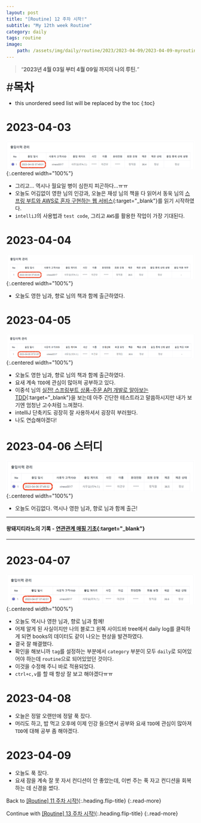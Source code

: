 ```yaml
---
layout: post
title: "[Routine] 12 주차 시작!"
subtitle: "My 12th week Routine"
category: daily
tags: routine
image:
    path: /assets/img/daily/routine/2023/2023-04-09/2023-04-09-myroutine-12th.png
---
```


> “**2023년 4월 03일 부터 4월 09일 까지의 나의 루틴.**”

<span style="font-size:30px;">\#**목차**</span>
* this unordered seed list will be replaced by the toc
{:toc}

# 2023-04-03
![](/assets/img/daily/routine/2023/2023-04-09/2023-04-03_myroutine.png){:.centered width="100%"}
- 그리고... 역시나 월요일 병이 심한지 피곤하다...ㅠㅠ 
- 오늘도 어김없이 영한 님의 인강과, 오늘은 재성 님의 책을 다 읽어서 동욱 님의 [스프링 부트와 AWS로 혼자 구현하는 웹 서비스]{:target="_blank"}를 읽기 시작하였다.
- `intelliJ`의 사용법과 `test code`, 그리고 `AWS`를 활용한 작업이 가장 기대된다.

# 2023-04-04
![](/assets/img/daily/routine/2023/2023-04-09/2023-04-04_myroutine.png){:.centered width="100%"}
- 오늘도 영한 님과, 향로 님의 책과 함께 출근하였다.

# 2023-04-05
![](/assets/img/daily/routine/2023/2023-04-09/2023-04-05_myroutine.png){:.centered width="100%"}
- 오늘도 영한 님과, 향로 님의 책과 함께 출근하였다.
- 요새 계속 `TDD`에 관심이 많아져 공부하고 있다.
- 이중석 님의 [실전! 스프링부트 상품-주문 API 개발로 알아보는 TDD]{:target="_blank"}을 보는데 아주 간단한 테스트라고 말씀하시지만 내가 보기엔 엄청난 고수처럼 느껴졌다.
- intelliJ 단축키도 굉장히 잘 사용하셔서 굉장히 부러웠다.
- 나도 연습해야겠다!

# 2023-04-06 스터디
![](/assets/img/daily/routine/2023/2023-04-09/2023-04-06_myroutine.png){:.centered width="100%"}
- 오늘도 어김없다. 역시나 영한 님과, 향로 님과 함께 출근!

***
#### 왕돼지티라노의 기록 - [연관관계 매핑 기초]{:target="_blank"}
***

# 2023-04-07
![](/assets/img/daily/routine/2023/2023-04-09/2023-04-07_myroutine.png){:.centered width="100%"}
- 오늘도 역시나 영한 님과, 향로 님과 함께!
- 어제 알게 된 사실이지만 나의 블로그 왼쪽 사이드바 tree에서 daily log를 클릭하게 되면 books의 데이터도 같이 나오는 현상을 발견하였다.
- 결국 잘 해결했다. 
- 확인을 해보니까 `tag`를 설정하는 부분에서 `category` 부분이 모두 `daily`로 되어있어야 하는데 `routine`으로 되어있었던 것이다. 
- 이것을 수정해 주니 바로 적용되었다.
- `ctrl+c,v`를 할 때 항상 잘 보고 해야겠다ㅠㅠ

# 2023-04-08
- 오늘은 정말 오랜만에 정말 푹 잤다.
- 머리도 하고, 밥 먹고 오후에 이제 인강 들으면서 공부와 요새 `TDD`에 관심이 많아져 `TDD`에 대해 공부 좀 해야겠다.

# 2023-04-09
- 오늘도 푹 잤다. 
- 요새 잠을 계속 잘 못 자서 컨디션이 안 좋았는데, 이번 주는 푹 자고 컨디션을 회복하는 데 신경을 썼다.

Back to [[Routine] 11 주차 시작!](./2023-04-02-week-11th.md){:.heading.flip-title}
{:.read-more}

Continue with [[Routine] 13 주차 시작!](../04-april/2023-04-16-week-13th.md){:.heading.flip-title}
{:.read-more}

<!-- Links -->
[스프링 부트와 AWS로 혼자 구현하는 웹 서비스]: https://product.kyobobook.co.kr/detail/S000001019679
[실전! 스프링부트 상품-주문 API 개발로 알아보는 TDD]: https://www.inflearn.com/course/%EC%8A%A4%ED%94%84%EB%A7%81%EB%B6%80%ED%8A%B8-%EC%8B%A4%EC%A0%84-%EC%83%81%ED%92%88%EC%A3%BC%EB%AC%B8-tdd/dashboard

<!-- Study Links -->
[연관관계 매핑 기초]: https://blog.naver.com/rnaqk11/223061300278